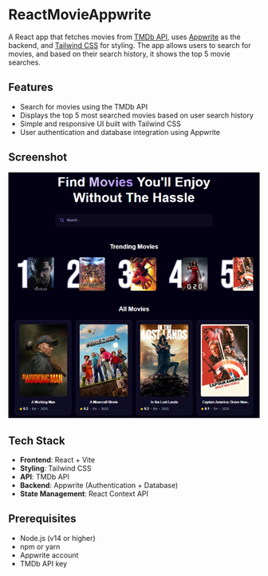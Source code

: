 # ReactMovieAppwrite

A React app that fetches movies from [TMDb API](https://www.themoviedb.org/), uses [Appwrite](https://appwrite.io/) as the backend, and [Tailwind CSS](https://tailwindcss.com/) for styling. The app allows users to search for movies, and based on their search history, it shows the top 5 movie searches.

## Features

- Search for movies using the TMDb API
- Displays the top 5 most searched movies based on user search history
- Simple and responsive UI built with Tailwind CSS
- User authentication and database integration using Appwrite

## Screenshot
![Screenshot](./public/screenshot.png)

## Tech Stack

- **Frontend**: React + Vite
- **Styling**: Tailwind CSS
- **API**: TMDb API
- **Backend**: Appwrite (Authentication + Database)
- **State Management**: React Context API

## Prerequisites

- Node.js (v14 or higher)
- npm or yarn
- Appwrite account
- TMDb API key
